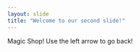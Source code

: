 ```yaml
---
layout: slide
title: "Welcome to our second slide!"
---
```

Magic Shop!
Use the left arrow to go back!
